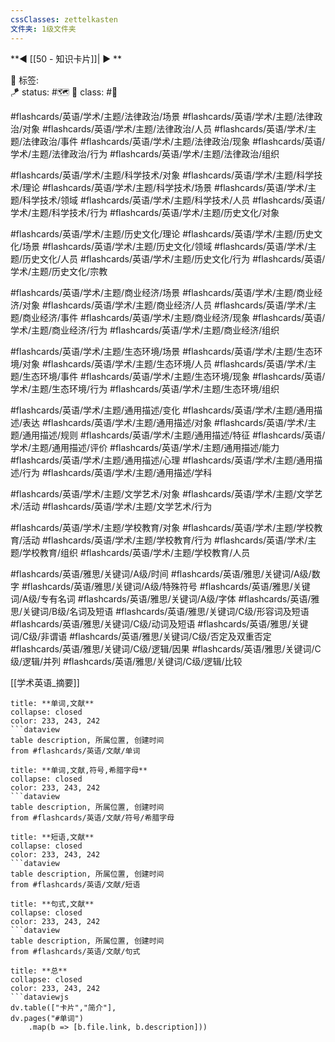 ```yaml
---
cssClasses: zettelkasten
文件夹: 1级文件夹
---
```


**◀️ [[50 - 知识卡片]]| ▶️ **

🧩 标签:  
🪁 status: #🗺️ 
🎏 class: #📇 

#flashcards/英语/学术/主题/法律政治/场景
#flashcards/英语/学术/主题/法律政治/对象
#flashcards/英语/学术/主题/法律政治/人员
#flashcards/英语/学术/主题/法律政治/事件
#flashcards/英语/学术/主题/法律政治/现象
#flashcards/英语/学术/主题/法律政治/行为
#flashcards/英语/学术/主题/法律政治/组织

#flashcards/英语/学术/主题/科学技术/对象
#flashcards/英语/学术/主题/科学技术/理论
#flashcards/英语/学术/主题/科学技术/场景
#flashcards/英语/学术/主题/科学技术/领域
#flashcards/英语/学术/主题/科学技术/人员
#flashcards/英语/学术/主题/科学技术/行为
#flashcards/英语/学术/主题/历史文化/对象

#flashcards/英语/学术/主题/历史文化/理论
#flashcards/英语/学术/主题/历史文化/场景
#flashcards/英语/学术/主题/历史文化/领域
#flashcards/英语/学术/主题/历史文化/人员
#flashcards/英语/学术/主题/历史文化/行为
#flashcards/英语/学术/主题/历史文化/宗教

#flashcards/英语/学术/主题/商业经济/场景
#flashcards/英语/学术/主题/商业经济/对象
#flashcards/英语/学术/主题/商业经济/人员
#flashcards/英语/学术/主题/商业经济/事件
#flashcards/英语/学术/主题/商业经济/现象
#flashcards/英语/学术/主题/商业经济/行为
#flashcards/英语/学术/主题/商业经济/组织

#flashcards/英语/学术/主题/生态环境/场景
#flashcards/英语/学术/主题/生态环境/对象
#flashcards/英语/学术/主题/生态环境/人员
#flashcards/英语/学术/主题/生态环境/事件
#flashcards/英语/学术/主题/生态环境/现象
#flashcards/英语/学术/主题/生态环境/行为
#flashcards/英语/学术/主题/生态环境/组织

#flashcards/英语/学术/主题/通用描述/变化
#flashcards/英语/学术/主题/通用描述/表达
#flashcards/英语/学术/主题/通用描述/对象
#flashcards/英语/学术/主题/通用描述/规则
#flashcards/英语/学术/主题/通用描述/特征
#flashcards/英语/学术/主题/通用描述/评价
#flashcards/英语/学术/主题/通用描述/能力
#flashcards/英语/学术/主题/通用描述/心理
#flashcards/英语/学术/主题/通用描述/行为
#flashcards/英语/学术/主题/通用描述/学科

#flashcards/英语/学术/主题/文学艺术/对象
#flashcards/英语/学术/主题/文学艺术/活动
#flashcards/英语/学术/主题/文学艺术/行为

#flashcards/英语/学术/主题/学校教育/对象
#flashcards/英语/学术/主题/学校教育/活动
#flashcards/英语/学术/主题/学校教育/行为
#flashcards/英语/学术/主题/学校教育/组织
#flashcards/英语/学术/主题/学校教育/人员

#flashcards/英语/雅思/关键词/A级/时间
#flashcards/英语/雅思/关键词/A级/数字
#flashcards/英语/雅思/关键词/A级/特殊符号
#flashcards/英语/雅思/关键词/A级/专有名词
#flashcards/英语/雅思/关键词/A级/字体
#flashcards/英语/雅思/关键词/B级/名词及短语
#flashcards/英语/雅思/关键词/C级/形容词及短语
#flashcards/英语/雅思/关键词/C级/动词及短语
#flashcards/英语/雅思/关键词/C级/非谓语
#flashcards/英语/雅思/关键词/C级/否定及双重否定
#flashcards/英语/雅思/关键词/C级/逻辑/因果
#flashcards/英语/雅思/关键词/C级/逻辑/并列
#flashcards/英语/雅思/关键词/C级/逻辑/比较

[[学术英语_摘要]]

```ad-todo
title: **单词,文献**
collapse: closed
color: 233, 243, 242
```dataview
table description, 所属位置, 创建时间
from #flashcards/英语/文献/单词
```

```ad-todo
title: **单词,文献,符号,希腊字母**
collapse: closed
color: 233, 243, 242
```dataview
table description, 所属位置, 创建时间
from #flashcards/英语/文献/符号/希腊字母
```

```ad-todo
title: **短语,文献**
collapse: closed
color: 233, 243, 242
```dataview
table description, 所属位置, 创建时间
from #flashcards/英语/文献/短语 
```

```ad-todo
title: **句式,文献**
collapse: closed
color: 233, 243, 242
```dataview
table description, 所属位置, 创建时间
from #flashcards/英语/文献/句式 
```

```ad-todo
title: **总**
collapse: closed
color: 233, 243, 242
```dataviewjs
dv.table(["卡片","简介"],
dv.pages("#单词")
	.map(b => [b.file.link, b.description]))

```




